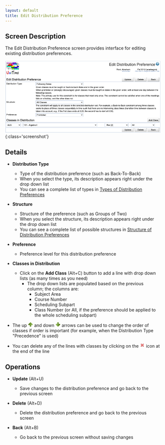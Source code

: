 ```yaml
---
layout: default
title: Edit Distribution Preference
---
```



## Screen Description

The Edit Distribution Preference screen provides interface for editing existing distribution preferences.

![Edit Distribution Preference](images/edit-distribution-preference-1.png){:class='screenshot'}

## Details

* **Distribution Type**
	* Type of the distribution preference (such as Back-To-Back)
	* When you select the type, its description appears right under the drop down list
	* You can see a complete list of types in [Types of Distribution Preferences](types-of-distribution-preferences)

* **Structure**
	* Structure of the preference (such as Groups of Two)
	* When you select the structure, its description appears right under the drop down list
	* You can see a complete list of possible structures in [Structure of Distribution Preferences](structure-of-distribution-preferences)

* **Preference**
	* Preference level for this distribution preference

* **Classes in Distribution**
	* Click on the **Add Class** (Alt+C) button to add a line with drop down lists (as many times as you need)
		* The drop down lists are populated based on the previous column; the columns are:
			* Subject Area
			* Course Number
			* Scheduling Subpart
			* Class Number (or All, if the preference should be applied to the whole scheduling subpart)

* The up ![Up](images/icon-up.png) and down ![Down](images/icon-down.png) arrows can be used to change the order of classes if order is important (for example, when the Distribution Type "Precedence" is used)
* You can delete any of the lines with classes by clicking on the ![Delete](images/icon-delete.png) icon at the end of the line

## Operations

* **Update** (Alt+U)
	* Save changes to the distribution preference and go back to the previous screen

* **Delete** (Alt+D)
	* Delete the distribution preference and go back to the previous screen

* **Back** (Alt+B)
	* Go back to the previous screen without saving changes

